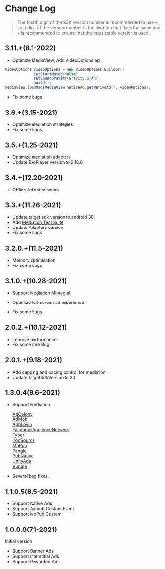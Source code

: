 # Change Log
> The fourth digit of the SDK version number is recommended to use `+`, Last digit of the version number is the iteration that fixes the issue and `+` is recommended to ensure that the most stable version is used.

## 3.11.+(8.1-2022)
- Optimize MediaView, Add VideoOptions api
```Java
VideoOptions videoOptions = new VideoOptions.Builder()
            .setStartMuted(false)
            .setSoundGravity(Gravity.START)
            .build();
mediaView.loadMadsMediaView(nativeAd.getNativeAd(), videoOptions);
```

- Fix some bugs

## 3.6.+(3.15-2021)
- Optimize mediation strategies
- Fix some bugs

## 3.5.+(1.25-2021)
- Optimize mediation adapters
- Update ExoPlayer version to 2.16.0

## 3.4.+(12.20-2021)
- Offline Ad optimisation

## 3.3.+(11.26-2021)
- Update target sdk version to android 30
- Add [Mediation Test Suite](https://github.com/san-sdk/sample/wiki/Test-Suite)
- Update Adapters version
- Fix some bugs

## 3.2.0.+(11.5-2021)
- Memory optimisation
- Fix some bugs

## 3.1.0.+(10.28-2021)
- Support Mediation
  [Mintegral](https://github.com/san-sdk/sample/wiki/Mediation-Mintegral)
  
- Optimize full-screen ad experience
- Fix some bugs

## 2.0.2.+(10.12-2021)
- Improve performance
- Fix some rare Bug

## 2.0.1.+(9.18-2021)
- Add capping and pacing control for mediation
- Update targetSdkVersion to 30

## 1.3.0.4(9.6-2021)
- Support Mediation

  [AdColony](https://github.com/san-sdk/sample/wiki/Mediation-AdColony)</Br>
  [AdMob](https://github.com/san-sdk/sample/wiki/Mediation-AdMob)</Br>
  [AppLovin](https://github.com/san-sdk/sample/wiki/Mediation-AppLovin)</Br>
  [FacebookAudienceNetwork](https://github.com/san-sdk/sample/wiki/Mediation-FacebookAudienceNetwork)</Br>
  [Fyber](https://github.com/san-sdk/sample/wiki/Mediation-Fyber)</Br>
  [IronSource](https://github.com/san-sdk/sample/wiki/Mediation-IronSource)</Br>
  [MoPub](https://github.com/san-sdk/sample/wiki/Mediation-MoPub)</Br>
  [Pangle](https://github.com/san-sdk/sample/wiki/Mediation-Pangle)</Br>
  [PubNative](https://github.com/san-sdk/sample/wiki/Mediation-PubNative)</Br>
  [UnityAds](https://github.com/san-sdk/sample/wiki/Mediation-UnityAds)</Br>
  [Vungle](https://github.com/san-sdk/sample/wiki/Mediation-Vungle)</Br>
  
- Several bug fixes.

## 1.1.0.5(8.5-2021)
- Support Native Ads
- Support Admob Custom Event
- Support MoPub Custom

## 1.0.0.0(7.1-2021)
Initial version
- Support Banner Ads
- Support Interstitial Ads
- Support Rewarded Ads
